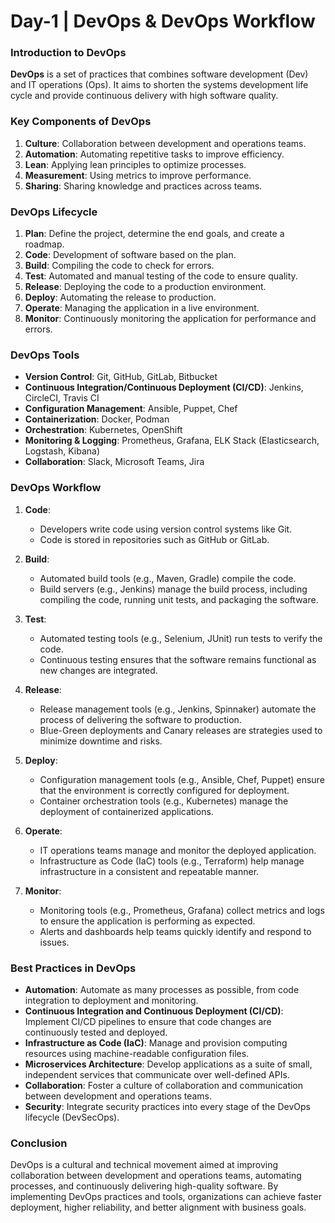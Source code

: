 # Day-1 | DevOps & DevOps Workflow

### Introduction to DevOps

**DevOps** is a set of practices that combines software development (Dev) and IT operations (Ops). It aims to shorten the systems development life cycle and provide continuous delivery with high software quality.

### Key Components of DevOps

1. **Culture**: Collaboration between development and operations teams.
2. **Automation**: Automating repetitive tasks to improve efficiency.
3. **Lean**: Applying lean principles to optimize processes.
4. **Measurement**: Using metrics to improve performance.
5. **Sharing**: Sharing knowledge and practices across teams.

### DevOps Lifecycle

1. **Plan**: Define the project, determine the end goals, and create a roadmap.
2. **Code**: Development of software based on the plan.
3. **Build**: Compiling the code to check for errors.
4. **Test**: Automated and manual testing of the code to ensure quality.
5. **Release**: Deploying the code to a production environment.
6. **Deploy**: Automating the release to production.
7. **Operate**: Managing the application in a live environment.
8. **Monitor**: Continuously monitoring the application for performance and errors.

### DevOps Tools

- **Version Control**: Git, GitHub, GitLab, Bitbucket
- **Continuous Integration/Continuous Deployment (CI/CD)**: Jenkins, CircleCI, Travis CI
- **Configuration Management**: Ansible, Puppet, Chef
- **Containerization**: Docker, Podman
- **Orchestration**: Kubernetes, OpenShift
- **Monitoring & Logging**: Prometheus, Grafana, ELK Stack (Elasticsearch, Logstash, Kibana)
- **Collaboration**: Slack, Microsoft Teams, Jira

### DevOps Workflow

1. **Code**:
   - Developers write code using version control systems like Git.
   - Code is stored in repositories such as GitHub or GitLab.

2. **Build**:
   - Automated build tools (e.g., Maven, Gradle) compile the code.
   - Build servers (e.g., Jenkins) manage the build process, including compiling the code, running unit tests, and packaging the software.

3. **Test**:
   - Automated testing tools (e.g., Selenium, JUnit) run tests to verify the code.
   - Continuous testing ensures that the software remains functional as new changes are integrated.

4. **Release**:
   - Release management tools (e.g., Jenkins, Spinnaker) automate the process of delivering the software to production.
   - Blue-Green deployments and Canary releases are strategies used to minimize downtime and risks.

5. **Deploy**:
   - Configuration management tools (e.g., Ansible, Chef, Puppet) ensure that the environment is correctly configured for deployment.
   - Container orchestration tools (e.g., Kubernetes) manage the deployment of containerized applications.

6. **Operate**:
   - IT operations teams manage and monitor the deployed application.
   - Infrastructure as Code (IaC) tools (e.g., Terraform) help manage infrastructure in a consistent and repeatable manner.

7. **Monitor**:
   - Monitoring tools (e.g., Prometheus, Grafana) collect metrics and logs to ensure the application is performing as expected.
   - Alerts and dashboards help teams quickly identify and respond to issues.

### Best Practices in DevOps

- **Automation**: Automate as many processes as possible, from code integration to deployment and monitoring.
- **Continuous Integration and Continuous Deployment (CI/CD)**: Implement CI/CD pipelines to ensure that code changes are continuously tested and deployed.
- **Infrastructure as Code (IaC)**: Manage and provision computing resources using machine-readable configuration files.
- **Microservices Architecture**: Develop applications as a suite of small, independent services that communicate over well-defined APIs.
- **Collaboration**: Foster a culture of collaboration and communication between development and operations teams.
- **Security**: Integrate security practices into every stage of the DevOps lifecycle (DevSecOps).

### Conclusion

DevOps is a cultural and technical movement aimed at improving collaboration between development and operations teams, automating processes, and continuously delivering high-quality software. By implementing DevOps practices and tools, organizations can achieve faster deployment, higher reliability, and better alignment with business goals.
